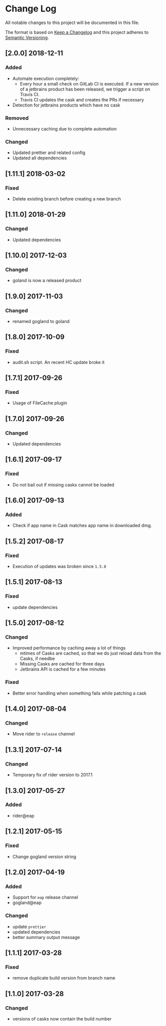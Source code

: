 # Change Log

All notable changes to this project will be documented in this file.

The format is based on [Keep a Changelog](http://keepachangelog.com/) and this project adheres to [Semantic Versioning](http://semver.org/).

## [2.0.0] 2018-12-11

### Added

- Automate execution completely:
  - Every hour a small check on GitLab CI is executed.
    If a new version of a jetbrains product has been released, we trigger a script on Travis CI.
  - Travis CI updates the cask and creates the PRs if necessary
- Detection for jetbrains products which have no cask

### Removed

- Unnecessary caching due to complete automation

### Changed

- Updated prettier and related config
- Updated all dependencies

## [1.11.1] 2018-03-02

### Fixed

- Delete existing branch before creating a new branch

## [1.11.0] 2018-01-29

### Changed

- Updated dependencies

## [1.10.0] 2017-12-03

### Changed

- goland is now a released product

## [1.9.0] 2017-11-03

### Changed

- renamed gogland to goland

## [1.8.0] 2017-10-09

### Fixed

- audit.sh script. An recent HC update broke it

## [1.7.1] 2017-09-26

### Fixed

- Usage of FileCache plugin

## [1.7.0] 2017-09-26

### Changed

- Updated dependencies

## [1.6.1] 2017-09-17

### Fixed

- Do not bail out if missing casks cannot be loaded

## [1.6.0] 2017-09-13

### Added

- Check if app name in Cask matches app name in downloaded dmg.

## [1.5.2] 2017-08-17

### Fixed

- Execution of updates was broken since `1.5.0`

## [1.5.1] 2017-08-13

### Fixed

- update dependencies

## [1.5.0] 2017-08-12

### Changed

- Improved performance by caching away a lot of things
  - mtimes of Casks are cached, so that we do just reload data from the Casks, if needbe
  - Missing Casks are cached for three days
  - Jetbrains API is cached for a few minutes

### Fixed

- Better error handling when something fails while patching a cask

## [1.4.0] 2017-08-04

### Changed

- Move rider to `release` channel

## [1.3.1] 2017-07-14

### Changed

- Temporary fix of rider version to 2017.1

## [1.3.0] 2017-05-27

### Added

- rider@eap

## [1.2.1] 2017-05-15

### Fixed

- Change gogland version string

## [1.2.0] 2017-04-19

### Added

- Support for `eap` release channel
- gogland@eap

### Changed

- update `prettier`
- updated dependencies
- better summary output message

## [1.1.1] 2017-03-28

### Fixed

- remove duplicate build version from branch name

## [1.1.0] 2017-03-28

### Changed

- versions of casks now contain the build number
